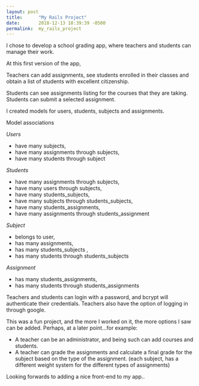 ```yaml
---
layout: post
title:      "My Rails Project"
date:       2018-12-13 18:39:39 -0500
permalink:  my_rails_project
---
```



I chose to develop a school grading app, where teachers and students can manage their work.

At this first version of the app, 

Teachers can add assignments, see students enrolled in their classes and obtain a list of students with excellent citizenship.

Students can see assignments listing for the courses that they are taking. Students can submit a selected assignment.


I created models for users, students, subjects and assignments.

Model associations

*Users*  
* have many subjects, 
* have many assignments through subjects, 
* have many students through subject  	

*Students*	 
* have many  assignments  through subjects, 
* have many  users  through  subjects, 
* have many  students_subjects, 
* have many  subjects through   students_subjects, 
* have many  students_assignments, 
* have many  assignments through   students_assignment  

*Subject*  
* belongs to user, 
* has many assignments,
* has many students_subjects , 
* has many students through students_subjects 

*Assignment*  
* has many students_assignments,   
* has many students through students_assignments   

Teachers and students can login with a password, and bcrypt will authenticate their credentials. Teachers also have the option of logging in   through google.

This was a fun project, and the more I worked on it, the more options I saw can be added.
Perhaps, at a later point...for example:
* A teacher can be an administrator, and being such can add courses and students.
* A teacher can grade the assignments and calculate a final grade for the subject based on the type of the assignment. (each subject, has a different weight system for the different types of assignments)

Looking forwards to adding a nice front-end to my app..




